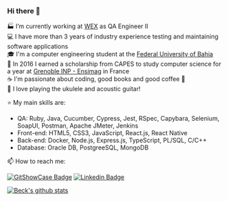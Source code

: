 ### Hi there 👋

🏭 I’m currently working at [WEX](https://www.wexinc.com/) as QA Engineer II  
💻 I have more than 3 years of industry experience testing and maintaining software applications  
🎓 I'm a computer engineering student at the [Federal University of Bahia](https://ufba.br/)  
🥐 In 2016 I earned a scholarship from CAPES to study computer science for a year at [Grenoble INP - Ensimag](https://ensimag.grenoble-inp.fr/) in France  
☕ I'm passionate about coding, good books and good coffee 💖  
🎸 I love playing the ukulele and acoustic guitar!  

⭐ My main skills are:
- QA: Ruby, Java, Cucumber, Cypress, Jest, RSpec, Capybara, Selenium, SoapUI, Postman, Apache JMeter, Jenkins
- Front-end: HTML5, CSS3, JavaScript, React.js, React Native  
- Back-end: Docker, Node.js, Express.js, TypeScript, PL/SQL, C/C++  
- Database: Oracle DB, PostgreeSQL, MongoDB  
  
📫 How to reach me:  

[![GitShowCase Badge](https://img.shields.io/badge/GitShowCase-100000?style=for-the-badge&logo=github&logoColor=white)](https://www.gitshowcase.com/matheus-beck)
[![Linkedin Badge](https://img.shields.io/badge/LinkedIn-0077B5?style=for-the-badge&logo=linkedin&logoColor=white)](https://www.linkedin.com/in/matheus-beck/)  

[![Beck's github stats](https://github-readme-stats.vercel.app/api?username=matheus-beck)](https://github.com/matheus-beck)
